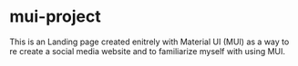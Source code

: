 # mui-project

This is an Landing page created enitrely with Material UI (MUI) as a way to re create a social media website and to familiarize myself with using MUI. 
